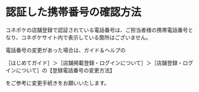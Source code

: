 # 認証した携帯番号の確認方法

コネポケの店舗登録で認証されている電話番号は、ご担当者様の携帯電話番号となり、コネポケサイト内で表示している箇所はございません。

電話番号の変更があった場合は、ガイド＆ヘルプの

［はじめてガイド］＞［店舗掲載登録・ログインについて］＞［店舗登録・ログインについて］の【登録電話番号の変更方法】

をご参考に変更手続きをお願いいたします。  